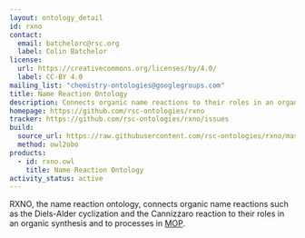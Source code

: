 ```yaml
---
layout: ontology_detail
id: rxno
contact:
  email: batchelorc@rsc.org
  label: Colin Batchelor
license:
  url: https://creativecommons.org/licenses/by/4.0/
  label: CC-BY 4.0
mailing_list: "chemistry-ontologies@googlegroups.com"
title: Name Reaction Ontology
description: Connects organic name reactions to their roles in an organic synthesis and to processes in MOP
homepage: https://github.com/rsc-ontologies/rxno
tracker: https://github.com/rsc-ontologies/rxno/issues
build:
  source_url: https://raw.githubusercontent.com/rsc-ontologies/rxno/master/rxno.owl
  method: owl2obo
products:
  - id: rxno.owl
    title: Name Reaction Ontology
activity_status: active
---
```


RXNO, the name reaction ontology, connects organic name reactions such as the Diels-Alder cyclization and the Cannizzaro reaction to their roles in an organic synthesis and to processes in <a href="mop.html">MOP</a>.
